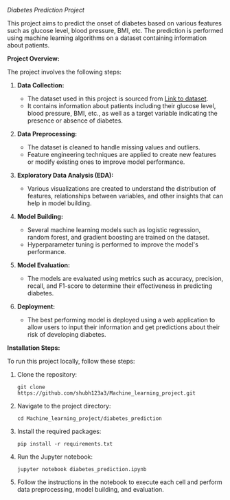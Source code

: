 *Diabetes Prediction Project*

This project aims to predict the onset of diabetes based on various features such as glucose level, blood pressure, BMI, etc. The prediction is performed using machine learning algorithms on a dataset containing information about patients.

**Project Overview:**

The project involves the following steps:

1. **Data Collection:** 
   - The dataset used in this project is sourced from [Link to dataset](insert_link_here).
   - It contains information about patients including their glucose level, blood pressure, BMI, etc., as well as a target variable indicating the presence or absence of diabetes.

2. **Data Preprocessing:**
   - The dataset is cleaned to handle missing values and outliers.
   - Feature engineering techniques are applied to create new features or modify existing ones to improve model performance.

3. **Exploratory Data Analysis (EDA):**
   - Various visualizations are created to understand the distribution of features, relationships between variables, and other insights that can help in model building.

4. **Model Building:**
   - Several machine learning models such as logistic regression, random forest, and gradient boosting are trained on the dataset.
   - Hyperparameter tuning is performed to improve the model's performance.

5. **Model Evaluation:**
   - The models are evaluated using metrics such as accuracy, precision, recall, and F1-score to determine their effectiveness in predicting diabetes.

6. **Deployment:**
   - The best performing model is deployed using a web application to allow users to input their information and get predictions about their risk of developing diabetes.

**Installation Steps:**

To run this project locally, follow these steps:

1. Clone the repository:
   ```
   git clone https://github.com/shubh123a3/Machine_learning_project.git
   ```

2. Navigate to the project directory:
   ```
   cd Machine_learning_project/diabetes_prediction
   ```

3. Install the required packages:
   ```
   pip install -r requirements.txt
   ```

4. Run the Jupyter notebook:
   ```
   jupyter notebook diabetes_prediction.ipynb
   ```

5. Follow the instructions in the notebook to execute each cell and perform data preprocessing, model building, and evaluation.



